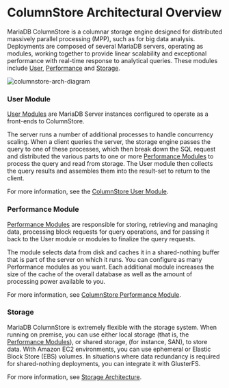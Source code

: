 
# ColumnStore Architectural Overview


MariaDB ColumnStore is a columnar storage engine designed for distributed massively parallel processing (MPP), such as for big data analysis. Deployments are composed of several MariaDB servers, operating as modules, working together to provide linear scalability and exceptional performance with real-time response to analytical queries. These modules include [User](#user-module), [Performance](#performance-module) and [Storage](#storage).


![columnstore-arch-diagram](../../.gitbook/assets/columnstore-architectural-overview/+image/columnstore-arch-diagram.png "columnstore-arch-diagram")


### User Module


[User Modules](columnstore-user-module.md) are MariaDB Server instances configured to operate as a front-ends to ColumnStore.


The server runs a number of additional processes to handle concurrency scaling. When a client queries the server, the storage engine passes the query to one of these processes, which then break down the SQL request and distributed the various parts to one or more [Performance Modules](#performance-module) to process the query and read from storage. The User module then collects the query results and assembles them into the result-set to return to the client.


For more information, see the [ColumnStore User Module](columnstore-user-module.md).


### Performance Module


[Performance Modules](columnstore-performance-module.md) are responsible for storing, retrieving and managing data, processing block requests for query operations, and for passing it back to the User module or modules to finalize the query requests.


The module selects data from disk and caches it in a shared-nothing buffer that is part of the server on which it runs. You can configure as many Performance modules as you want. Each additional module increases the size of the cache of the overall database as well as the amount of processing power available to you.


For more information, see [ColumnStore Performance Module](columnstore-performance-module.md).


### Storage


MariaDB ColumnStore is extremely flexible with the storage system. When running on premise, you can use either local storage (that is, the [Performance Modules](#performance-module)), or shared storage, (for instance, SAN), to store data. With Amazon EC2 environments, you can use ephemeral or Elastic Block Store (EBS) volumes. In situations where data redundancy is required for shared-nothing deployments, you can integrate it with GlusterFS.


For more information, see [Storage Architecture](columnstore-storage-architecture.md).

